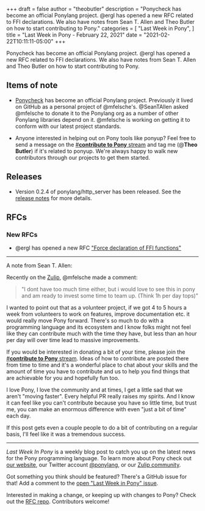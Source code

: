 +++
draft = false
author = "theobutler"
description = "Ponycheck has become an official Ponylang project. @ergl has opened a new RFC related to FFI declarations. We also have notes from Sean T. Allen and Theo Butler on how to start contributing to Pony."
categories = [
    "Last Week in Pony",
]
title = "Last Week in Pony - February 22, 2021"
date = "2021-02-22T10:11:11-05:00"
+++

Ponycheck has become an official Ponylang project. @ergl has opened a new RFC related to FFI declarations. We also have notes from Sean T. Allen and Theo Butler on how to start contributing to Pony.

<!--more-->


## Items of note

- [Ponycheck](https://github.com/ponylang/ponycheck) has become an official Ponylang project. Previously it lived on GitHub as a personal project of @mfelsche's. @SeanTAllen asked @mfelsche to donate it to the Ponylang org as a number of other Ponylang libraries depend on it. @mfelsche is working on getting it to conform with our latest project standards.

- Anyone interested in helping out on Pony tools like ponyup? Feel free to send a message on the [#**contribute to Pony** stream](https://ponylang.zulipchat.com/#narrow/stream/192795-contribute-to.20Pony) and tag me (@**Theo Butler**) if it's related to ponyup. We're always happy to walk new contributors through our projects to get them started.

## Releases

- Version 0.2.4 of ponylang/http_server has been released.
See the [release notes](https://github.com/ponylang/http_server/releases/tag/0.2.4) for more details.

## RFCs

### New RFCs

- @ergl has opened a new RFC ["Force declaration of FFI functions"](https://github.com/ponylang/rfcs/pull/184)

---
A note from Sean T. Allen:

Recently on the [Zulip](https://ponylang.zulipchat.com/), @mfelsche made a comment:

> "I dont have too much time either, but i would love to see this in pony and am ready to invest some time to team up. (Think 1h per day tops)"

I wanted to point out that as a volunteer project, if we got 4 to 5 hours a week from volunteers to work on features, improve documentation etc. it would really move Pony forward. There's so much to do with a programming language and its ecosystem and I know folks might not feel like they can contribute much with the time they have, but less than an hour per day will over time lead to massive improvements.

If you would be interested in donating a bit of your time, please join the [#**contribute to Pony** stream](https://ponylang.zulipchat.com/#narrow/stream/192795-contribute-to.20Pony). Ideas of how to contribute are posted there from time to time and it's a wonderful place to chat about your skills and the amount of time you have to contribute and us to help you find things that are achievable for you and hopefully fun too.

I love Pony, I love the community and at times, I get a little sad that we aren't "moving faster". Every helpful PR really raises my spirits. And I know it can feel like you can't contribute because you have so little time, but trust me, you can make an enormous difference with even "just a bit of time" each day.

If this post gets even a couple people to do a bit of contributing on a regular basis, I'll feel like it was a tremendous success.

___

_Last Week In Pony_ is a weekly blog post to catch you up on the latest news for the Pony programming language. To learn more about Pony check out [our website](https://ponylang.io), our Twitter account [@ponylang](https://twitter.com/ponylang), or our [Zulip community](https://ponylang.zulipchat.com).

Got something you think should be featured? There's a GitHub issue for that! Add a comment to the [open "Last Week in Pony" issue](https://github.com/ponylang/ponylang.github.io/issues?q=is%3Aissue+is%3Aopen+label%3Alast-week-in-pony).

Interested in making a change, or keeping up with changes to Pony? Check out the [RFC repo](https://github.com/ponylang/rfcs). Contributors welcome!
